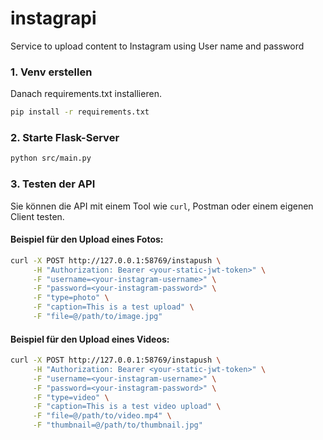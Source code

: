 # instagrapi
Service to upload content to Instagram using User name and password

### 1. Venv erstellen

Danach requirements.txt installieren. <br>
```bash    
pip install -r requirements.txt
```
### 2. Starte Flask-Server
```bash
python src/main.py
```

### 3. Testen der API

Sie können die API mit einem Tool wie `curl`, Postman oder einem eigenen Client testen.

#### Beispiel für den Upload eines Fotos:

```bash
curl -X POST http://127.0.0.1:58769/instapush \
     -H "Authorization: Bearer <your-static-jwt-token>" \
     -F "username=<your-instagram-username>" \
     -F "password=<your-instagram-password>" \
     -F "type=photo" \
     -F "caption=This is a test upload" \
     -F "file=@/path/to/image.jpg"
```

#### Beispiel für den Upload eines Videos:

```bash
curl -X POST http://127.0.0.1:58769/instapush \
     -H "Authorization: Bearer <your-static-jwt-token>" \
     -F "username=<your-instagram-username>" \
     -F "password=<your-instagram-password>" \
     -F "type=video" \
     -F "caption=This is a test video upload" \
     -F "file=@/path/to/video.mp4" \
     -F "thumbnail=@/path/to/thumbnail.jpg"
```
